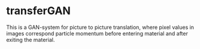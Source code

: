 # transferGAN
This is a GAN-system for picture to picture translation, where pixel values in images correspond particle momentum before entering material and after exiting the material.
